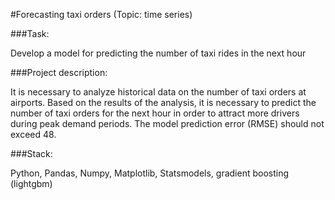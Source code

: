 #Forecasting taxi orders (Topic: time series)

###Task:

Develop a model for predicting the number of taxi rides in the next hour

###Project description:

It is necessary to analyze historical data on the number of taxi orders at airports. Based on the results of the analysis, it is necessary to predict the number of taxi orders for the next hour in order to attract more drivers during peak demand periods. The model prediction error (RMSE) should not exceed 48.

###Stack:

Python, Pandas, Numpy, Matplotlib, Statsmodels, gradient boosting (lightgbm)
